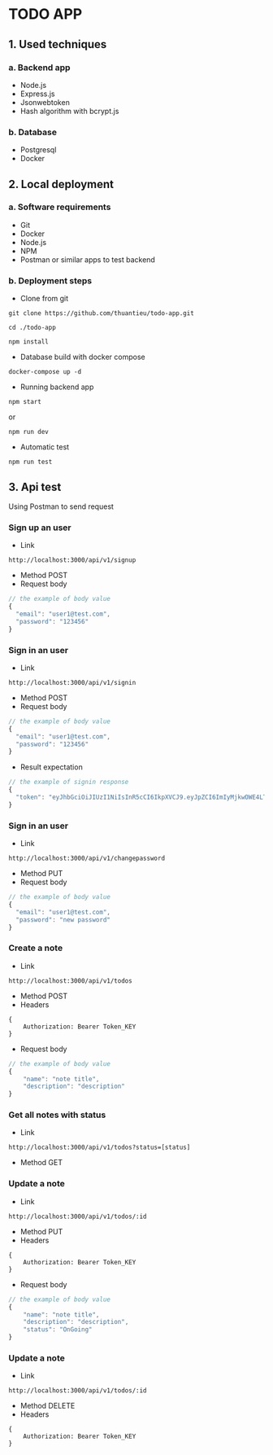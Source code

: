# TODO APP

## 1. Used techniques

### a. Backend app

- Node.js
- Express.js
- Jsonwebtoken
- Hash algorithm with bcrypt.js

### b. Database

- Postgresql
- Docker

## 2. Local deployment

### a. Software requirements

- Git
- Docker
- Node.js
- NPM
- Postman or similar apps to test backend

### b. Deployment steps

- Clone from git

```
git clone https://github.com/thuantieu/todo-app.git

cd ./todo-app

npm install
```

- Database build with docker compose

```
docker-compose up -d
```

- Running backend app

```
npm start
```

or

```
npm run dev
```

- Automatic test

```
npm run test
```

## 3. Api test

Using Postman to send request

### Sign up an user

- Link

```
http://localhost:3000/api/v1/signup
```

- Method POST
- Request body

```js
// the example of body value
{
  "email": "user1@test.com",
  "password": "123456"
}
```

### Sign in an user

- Link

```
http://localhost:3000/api/v1/signin
```

- Method POST
- Request body

```js
// the example of body value
{
  "email": "user1@test.com",
  "password": "123456"
}
```

- Result expectation

```js
// the example of signin response
{
  "token": "eyJhbGciOiJIUzI1NiIsInR5cCI6IkpXVCJ9.eyJpZCI6ImIyMjkwOWE4LTU5NmItNWYzMS05MDJjLTQ2NGRmOTRjNTFjOSIsImlhdCI6MTY3Nzg1NDI3MCwiZXhwIjoxNjc3ODU3ODcwfQ._O81wFb4zk2onu-XN2eQKI4LQOR2VOVr7BgTAqivaBE"
}
```

### Sign in an user

- Link

```
http://localhost:3000/api/v1/changepassword
```

- Method PUT
- Request body

```js
// the example of body value
{
  "email": "user1@test.com",
  "password": "new password"
}
```

### Create a note
- Link

```
http://localhost:3000/api/v1/todos
```

- Method POST
- Headers

```
{
    Authorization: Bearer Token_KEY
}
```
- Request body

```js
// the example of body value
{ 
    "name": "note title", 
    "description": "description" 
}
```
### Get all notes with status
- Link
```
http://localhost:3000/api/v1/todos?status=[status]
```
- Method GET
### Update a note
- Link
```
http://localhost:3000/api/v1/todos/:id
```

- Method PUT
- Headers

```
{
    Authorization: Bearer Token_KEY
}
```
- Request body

```js
// the example of body value
{ 
    "name": "note title", 
    "description": "description",
    "status": "OnGoing"
}
```
### Update a note
- Link
```
http://localhost:3000/api/v1/todos/:id
```

- Method DELETE
- Headers

```
{
    Authorization: Bearer Token_KEY
}
```
